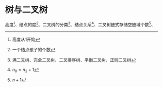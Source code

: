 # 树与二叉树

高度[^1]、结点的度[^2]、二叉树的分类[^3]、结点关系[^4]、二叉树链式存储空链域个数[^5]、

[^1]:高度从1开始
[^2]:一个结点孩子的个数
[^3]:满二叉树、完全二叉树、二叉排序树、平衡二叉树、正则二叉树
[^4]:$n_0=n_2+1$
[^5]:$n+1$

